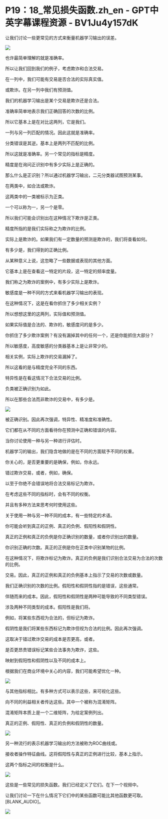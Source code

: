 # P19：18_常见损失函数.zh_en - GPT中英字幕课程资源 - BV1Ju4y157dK

让我们讨论一些更常见的方式来衡量机器学习输出的误差。

![](img/ee32926febee5fe618fb5c24bb11950c_1.png)

也许最简单理解的就是准确率。

所以让我们回到我们的例子，考虑欺诈和合法交易。

在一列中，我们可能有交易是否合法的实际真实值。

或欺诈。在另一列中我们有预测值。

我们的机器学习输出是某个交易是欺诈还是合法。

准确率简单地表示我们正确回答的次数的比例。

所以它基本上是在对比这两列，它是我们。

一列与另一列匹配的情况。因此这就是准确率。

分类错误是其逆。基本上是两列不匹配的比例。

所以这就是准确率。另一个常见的指标是精度。

精度是在询问正识别中有多少实际上是正确的。

那么什么是正识别？所以通过机器学习输出，二元分类器试图预测某事。

在两类中，如合法或欺诈。

这两类中的一类被标示为正类。

一个可以称为一，另一个是零。

所以我们可能会识别出在这种情况下欺诈是正类。

精度所指的是我们实际称之为欺诈的比例。

实际上是欺诈的。如果我们有一定数量的预测是欺诈的，我们将查看如何。

有多少是，我们得到的正确比例。

从某种意义上说，这忽略了一些数据或表现的其他方面。

它基本上是在查看这一特定的片段，这一特定的频率度量。

我们称之为欺诈的案例中，有多少实际上是欺诈。

敏感度是一种不同的方式来看机器学习输出的表现。

在这种情况下，这是在看你抓住了多少相关实例？

所以想想这里的这两列，实际值和预测值。

如果实际值是合法的、欺诈的，敏感度问的是多少。

你抓住了多少欺诈案例？有没有漏掉其中的任何一个，还是你能抓住大部分？

所以敏感度，高度敏感的分类器基本上是让非常少的。

相关实例，实际上欺诈的交易漏掉了。

所以这看的是与精度完全不同的东西。

特异性是在看这情况下合法交易的比例。

负类被正确识别为如此。

所以在那些合法而非欺诈的交易中，有多少是。

![](img/ee32926febee5fe618fb5c24bb11950c_3.png)

被正确识别。因此再次强调，特异性、精准度和准确性。

它们都在从不同的方面看待你在预测中正确和错误的内容。

当你讨论使用一种与另一种进行评估时。

机器学习的输出，我们隐含地做的是在不同的方面赋予不同的权重。

你关心的，是否更重要的是确保，例如，你永远。

错过欺诈交易，或者，例如，确保。

以至于你绝不会错误地将合法交易标记为欺诈。

在考虑这些不同的指标时，会有不同的权衡。

并且有多种方法来思考何时使用这些。

关于使用一种与另一种不同的成本，有一些特定的术语。

你可能会听到真正的正例、真正的负例、假阳性和假阴性。

真正的正例和真正的负例是你正确识别的数量，或者你识别出的数量。

你识别正确的次数。真正的正例是你在正类中识别某物的比例。

在这种情况下，将欺诈标记为欺诈。真正的负例是我们识别合法交易为合法的次数的比例。

交易。因此，真正的正例和真正的负例基本上指示了交易的次数或数量。

我们正确识别的次数的比例。假阳性和假阴性指的是错误，这些通常。

伴随而来的成本。因此，假阳性和假阴性是两种可能导致的不同类型错误。

涉及两种不同类型的成本。假阳性是我们将。

例如，将某些东西视为合法的，但标记为欺诈。

假阴性是我们将某些东西标记为欺诈但视为合法的比例。因此再次强调。

这取决于错过欺诈交易的成本是否更高，或者。

是否更昂贵错误标记某些合法事务为欺诈，这些。

映射到假阳性和假阴性以及不同的成本上。

根据我们在商业环境中关心的内容，我们可能希望优化一种。

![](img/ee32926febee5fe618fb5c24bb11950c_5.png)

与其他指标相比。有多种方式可以表示这些，来可视化这些。

向不同的利益相关者传达这些。其中一个被称为混淆矩阵。

混淆矩阵本质上是一个二维矩阵，为给定案例列出。

真正的正例、假阳性、真正的负例和假阴性的数量。

![](img/ee32926febee5fe618fb5c24bb11950c_7.png)

另一种流行的表示机器学习输出的方法被称为ROC曲线或。

接收者操作特征曲线。这将假阳性与真正的正例进行比较，基本上指示。

这两个指标之间的权衡是什么。

![](img/ee32926febee5fe618fb5c24bb11950c_9.png)

这些是一些常见的损失函数。我们已经定义了它们。在下一个视频中。

让我们讨论一下在什么情况下它们中的某些函数可能比其他函数更可取。[BLANK_AUDIO]。

![](img/ee32926febee5fe618fb5c24bb11950c_11.png)
